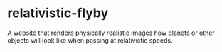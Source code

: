 # relativistic-flyby
A website that renders physically realistic images how planets or other objects will look like when passing at relativistic speeds. 
